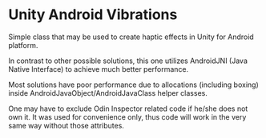 # Unity Android Vibrations

Simple class that may be used to create haptic effects in Unity for Android platform. 

In contrast to other possible solutions, this one utilizes AndroidJNI (Java Native Interface) to achieve much better performance.

Most solutions have poor performance due to allocations (including boxing) inside AndroidJavaObject/AndroidJavaClass helper classes.

One may have to exclude Odin Inspector related code if he/she does not own it. It was used for convenience only, thus code will work in the very same way without those attributes. 
